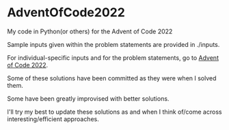 # AdventOfCode2022
My code in Python(or others) for the Advent of Code 2022

Sample inputs given within the problem statements are provided in ./inputs.

For individual-specific inputs and for the problem statements, go to [Advent of Code 2022](https://adventofcode.com/2022/).

Some of these solutions have been committed as they were when I solved them.

Some have been greatly improvised with better solutions.

I'll try my best to update these solutions as and when I think of/come across interesting/efficient approaches.


